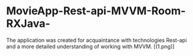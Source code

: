# MovieApp-Rest-api-MVVM-Room-RXJava-
The application was created for acquaintance with technologies Rest-api and a more detailed understanding of working with MVVM.
[(1.png)]
